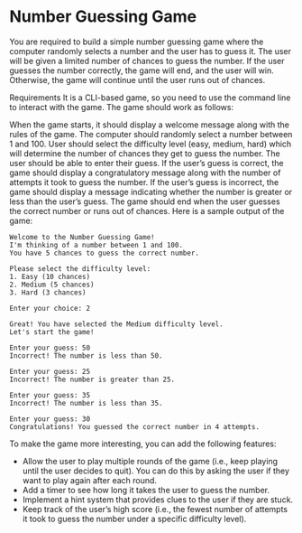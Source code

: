 # Number Guessing Game

You are required to build a simple number guessing game where the computer randomly selects a number and the user has to guess it. The user will be given a limited number of chances to guess the number. If the user guesses the number correctly, the game will end, and the user will win. Otherwise, the game will continue until the user runs out of chances.

Requirements
It is a CLI-based game, so you need to use the command line to interact with the game. The game should work as follows:

When the game starts, it should display a welcome message along with the rules of the game.
The computer should randomly select a number between 1 and 100.
User should select the difficulty level (easy, medium, hard) which will determine the number of chances they get to guess the number.
The user should be able to enter their guess.
If the user’s guess is correct, the game should display a congratulatory message along with the number of attempts it took to guess the number.
If the user’s guess is incorrect, the game should display a message indicating whether the number is greater or less than the user’s guess.
The game should end when the user guesses the correct number or runs out of chances.
Here is a sample output of the game:

```
Welcome to the Number Guessing Game!
I'm thinking of a number between 1 and 100.
You have 5 chances to guess the correct number.

Please select the difficulty level:
1. Easy (10 chances)
2. Medium (5 chances)
3. Hard (3 chances)

Enter your choice: 2

Great! You have selected the Medium difficulty level.
Let's start the game!

Enter your guess: 50
Incorrect! The number is less than 50.

Enter your guess: 25
Incorrect! The number is greater than 25.

Enter your guess: 35
Incorrect! The number is less than 35.

Enter your guess: 30
Congratulations! You guessed the correct number in 4 attempts.
```

To make the game more interesting, you can add the following features:

- Allow the user to play multiple rounds of the game (i.e., keep playing until the user decides to quit). You can do this by asking the user if they want to play again after each round.
- Add a timer to see how long it takes the user to guess the number.
- Implement a hint system that provides clues to the user if they are stuck.
- Keep track of the user’s high score (i.e., the fewest number of attempts it took to guess the number under a specific difficulty level).
